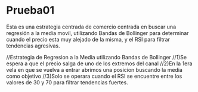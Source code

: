 # Prueba01
Esta es una estrategia centrada de comercio centrada en buscar una regresión a la media movil, utilizando Bandas de Bollinger para determinar cuando el precio esta muy alejado de la misma, y el RSI para filtrar tendencias agresivas.


//Estrategia de Regresion a la Media utilizando Bandas de Bollinger 
//1)Se espera a que el precio salga de uno de los extremos del canal
//2)En la 1era vela en que se vuelva a entrar abrimos una posicion buscando la media como objetivo
//3)Solo se operara cuando el RSI se encuentre entre los valores de 30 y 70 para filtrar tendencias fuertes.

